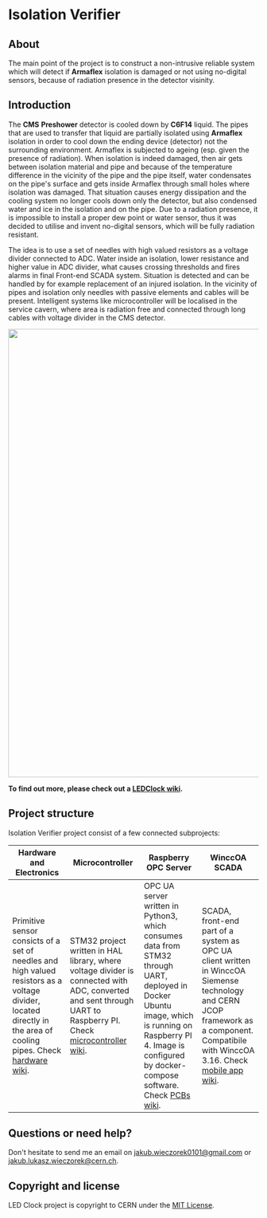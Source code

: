 # Isolation Verifier

## About 
The main point of the project is to construct a non-intrusive reliable system
which will detect if **Armaflex** isolation is damaged or not using no-digital
sensors, because of radiation presence in the detector visinity.

## Introduction
The **CMS** **Preshower** detector is cooled down by **C6F14** liquid. 
The pipes that are used to transfer that liquid are partially isolated using **Armaflex** isolation
in order to cool down the ending device (detector) not the surrounding environment. Armaflex is subjected to ageing 
(esp. given the presence of radiation). When isolation is indeed damaged, then air gets 
between isolation material and pipe and because of the temperature difference in the vicinity of the pipe and the pipe 
itself, water condensates on the pipe's surface and gets inside Armaflex through small holes where isolation 
was damaged. That situation causes energy dissipation and the cooling system no longer cools down only 
the detector, but also condensed water and ice in the isolation and on the pipe. Due to a radiation presence, it is impossible to
install a proper dew point or water sensor, thus it was decided to utilise and invent no-digital sensors, which will
be fully radiation resistant.

The idea is to use a set of needles with high valued resistors as a 
voltage divider connected to ADC. Water inside an isolation, lower resistance
and higher value in ADC divider, what causes crossing thresholds and 
fires alarms in final Front-end SCADA system. Situation is detected and can be handled by for example replacement 
of an injured isolation. In the vicinity of pipes and isolation only needles with passive
elements and cables will be present. Intelligent systems like microcontroller will
be localised in the service cavern, where area is radiation free and connected through
long cables with voltage divider in the CMS detector.

<p align="center">
  <img src="https://raw.githubusercontent.com/wiki/jakubwieczorek/LEDClock/clocks.png" width="900" />
</p>

**To find out more, please check out a [LEDClock wiki][wiki].**

## Project structure
Isolation Verifier project consist of a few connected subprojects:

| **Hardware and Electronics**     | **Microcontroller**     | **Raspberry OPC Server**           | **WinccOA SCADA** |
|-------------------------------------|-------------------------------|-----------------------------------|-----------------------------------|
| Primitive sensor consicts of a set of needles and high valued resistors as a voltage divider, located directly in the area of cooling pipes. Check [hardware wiki][hardware_wiki].| STM32 project written in HAL library, where voltage divider is connected with ADC, converted and sent through UART to Raspberry PI. Check [microcontroller wiki][microcontroller_wiki].|  OPC UA server written in Python3, which consumes data from STM32 through UART, deployed in Docker Ubuntu image, which is running on Raspberry PI 4. Image is configured by docker-compose software. Check [PCBs wiki][pcbs_wiki]. | SCADA, front-end part of a system as OPC UA client written in WinccOA Siemense technology and CERN JCOP framework as a component. Compatibile with WinccOA 3.16. Check [mobile app wiki][mobile_wiki]. |

## Questions or need help?
Don't hesitate to send me an email on jakub.wieczorek0101@gmail.com or jakub.lukasz.wieczorek@cern.ch.

## Copyright and license
LED Clock project is copyright to CERN under the [MIT License](https://opensource.org/licenses/MIT).

[wiki]: https://github.com/jakubwieczorek/LEDClock/wiki
[yt]: https://www.youtube.com/watch?v=dwCs7caOApE&feature=youtu.be
[hardware_wiki]: https://github.com/jakubwieczorek/LEDClock/wiki/Hardware
[microcontroller_wiki]: https://github.com/jakubwieczorek/LEDClock/wiki/Microcontroller
[pcbs_wiki]: https://github.com/jakubwieczorek/LEDClock/wiki/PCBs
[mobile_wiki]: https://github.com/jakubwieczorek/LEDClock/wiki/Mobile-application
